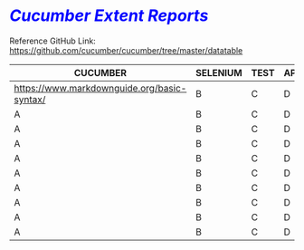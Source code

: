 # <span style="color:blue;">***Cucumber Extent Reports***</span>

Reference GitHub Link: https://github.com/cucumber/cucumber/tree/master/datatable


| CUCUMBER | SELENIUM | TEST | APPLICATION | REPORTS |
|-------|:---------|:---------|:---------|:---------|
|https://www.markdownguide.org/basic-syntax/|B|C|D|E|
|A|B|C|D|E|
|A|B|C|D|E|
|A|B|C|D|E|
|A|B|C|D|E|
|A|B|C|D|E|
|A|B|C|D|E|
|A|B|C|D|E|
|A|B|C|D|E|
|A|B|C|D|E|

